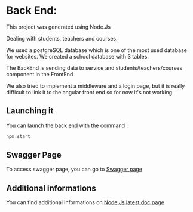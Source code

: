 # Back End:

This project was generated using Node.Js 

Dealing with students, teachers and courses.

We used a postgreSQL database which is one of the most used database for websites. 
We created a school database with 3 tables.

The BackEnd is sending data to service and students/teachers/courses component in the FrontEnd

We also tried to implement a middleware and a login page, but it is really difficult to link it to the angular front end so for now it's not working.

## Launching it

You can launch the back end with the command :
```bash
npm start
```

## Swagger Page

To access swagger page, you can go to [Swagger page](http://localhost:3000/api-docs/)
## Additional informations 

You can find additional informations on [Node.Js latest doc page](https://nodejs.org/docs/latest/api/)

